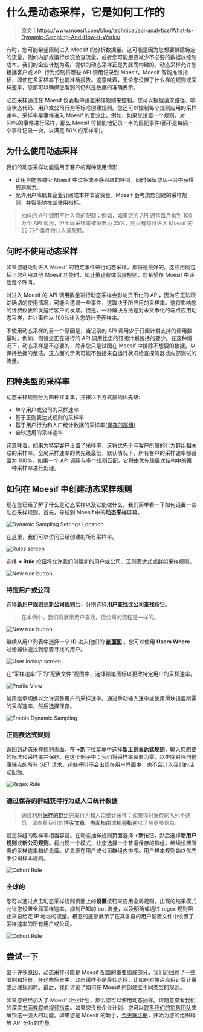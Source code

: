# 什么是动态采样，它是如何工作的

> 原文：<https://www.moesif.com/blog/technical/api-analytics/What-Is-Dynamic-Sampling-And-How-It-Works/>

有时，您可能希望限制进入 Moesif 的分析数据量。这可能是因为您想要排除特定的流量，例如内部或运行状况检查流量，或者您可能想要减少不必要的数据以控制成本。我们的企业计划为客户提供的动态采样正是为此而构建的。动态采样允许您根据客户或 API 行为控制将哪些 API 调用记录到 Moesif。Moesif 智能推断指标，即使在多采样率下也能准确报告。这意味着，无论您设置了什么样的规则或采样速率，您都可以确保您看到的仍然是数据的准确表示。

动态采样通过在 Moesif 仪表板中设置采样规则来控制。您可以根据请求路径、响应状态代码、用户或公司行为等标准创建规则。您还可以控制每个规则应用的采样速率。采样率是事件进入 Moesif 的百分比。例如，如果您设置一个规则，对 50%的事件进行采样，那么 Moesif 将智能地记录一半的匹配事件(而不是每隔一个事件记录一次，以满足 50%的采样率)。

## 为什么使用动态采样

我们的动态采样功能适用于客户的两种使用情形:

*   让用户能够减少 Moesif 中过多或不感兴趣的呼叫，同时保留您从平台中获得的洞察力。
*   允许用户降低其企业订阅成本并节省资金。Moesif 会考虑您创建的采样规则，并智能地推断使用指标。

> 抽样的 API 调用不计入您的配额；例如，如果您的 API 通常每月看到 100 万个 API 调用，但全局采样率被设置为 25%，则只有每月进入 Moesif 的 25 万个事件将计入该配额。

## 何时不使用动态采样

如果您避免对进入 Moesif 的特定事件进行动态采样，那将是最好的。这些用例包括当您利用其他 Moesif 功能时，如[计量计费](https://www.moesif.com/solutions/metered-api-billing?utm_campaign=Int-site&utm_source=blog&utm_medium=blog-cta&utm_term=what-is-dynamic-sampling)或[治理规则](https://www.moesif.com/features/api-governance-rules?utm_campaign=Int-site&utm_source=blog&utm_medium=blog-cta&utm_term=what-is-dynamic-sampling)，您希望在 Moesif 中评估每个呼叫。

对进入 Moesif 的 API 调用数量进行动态采样会影响货币化的 API，因为它无法跟踪确切的使用情况，可能会遗漏一些事件，这取决于所应用的采样率。这将影响您的计费仪表和发送给客户的发票。但是，一种解决方法是对未货币化的端点应用动态采样，并让事件以 100%计入您的计费表样本。

不使用动态采样的另一个原因是，当记录的 API 调用少于订阅计划支持的调用数量时。例如，假设您正在进行的 API 调用比您的订阅计划包括的要少。在这种情况下，动态采样是不必要的，除非您只是试图在 Moesif 中排除不想要的数据，以保持数据的整洁。这方面的示例可能不包括来自运行状况检查探测器或内部测试的流量。

## 四种类型的采样率

动态采样规则分为四种样本集，并按以下方式排列优先级:

*   单个用户或公司的采样速率
*   基于正则表达式规则的采样率
*   基于用户行为和人口统计数据的采样率([保存的群组](https://www.moesif.com/docs/user-analytics/saved-cohorts/?utm_campaign=Int-site&utm_source=blog&utm_medium=blog-cta&utm_term=what-is-dynamic-sampling))
*   全球适用的采样速率

这意味着，如果为特定客户设置了采样率，这将优先于与客户所属的行为群组相关联的采样率。全局采样速率的优先级最低，默认情况下，所有客户的采样速率都设置为 100%。如果一个 API 调用与多个规则匹配，它将由优先级层次结构中的第一种采样率进行处理。

## 如何在 Moesif 中创建动态采样规则

现在您已经了解了什么是动态采样以及它能做什么。我们简单看一下如何设置一些动态采样规则。首先，导航到 Moesif 中的**动态采样**屏幕。

![Dynamic Sampling Settings Location](img/566ce22c6ece06e6ff67eeba132e4785.png)

在这里，我们可以访问已经创建的所有采样率。

![Rules screen](img/8616152b0b0c784a172e1e28508b0407.png)

选择 **+ Rule** 按钮将允许我们创建新的用户或公司、正则表达式或群组采样规则。

![New rule button](img/9d6f918e67128e05de60ec7cb4709b34.png)

### 特定用户或公司

选择**新用户规则**或**新公司规则**后，分别选择**用户查找**或**公司查找**按钮。

> 在本例中，我们将展示用户查找，但公司的流程是一样的。

![New rule button](img/00206fb31dae6434bdc807f947288d22.png)

继续从用户列表中选择一个 **ID** 进入他们的 **[剖面图](https://www.moesif.com/docs/getting-started/users/?utm_campaign=Int-site&utm_source=blog&utm_medium=blog-cta&utm_term=what-is-dynamic-sampling)** 。您可以使用 **Users Where** 过滤器快速找到您要寻找的用户。

![User lookup screen](img/64b0f353cb0390bc6be4ed27a80d2b14.png)

在“采样速率”下的“配置文件”视图中，选择铅笔图标以更改特定用户的采样速率。

![Profile View](img/0b0248d9cbe4cf7d7530cb3fd32215b4.png)

禁用继承切换以允许调整用户的采样速率。通过手动输入速率或使用滑块设置所需的采样速率，然后选择保存。

![Enable Dynamic Sampling](img/75de6e1822d0c256e58502b68ee6e378.png)

### 正则表达式规则

返回到动态采样规则页面，在 **+新**下拉菜单中选择**新正则表达式规则**，输入您想要的标准和采样率并保存。在这个例子中；我们将采样率设置为零，以排除对任何健康端点的所有 *GET* 请求。这些呼叫不会出现在用户界面中，也不会计入我们的活动配额。

![Regex Rule](img/d6a36f46c3ad469b9887fe2f05f3bac8.png)

### 通过保存的群组获得行为或人口统计数据

> 通过利用[保存的群组](https://www.moesif.com/docs/user-analytics/saved-cohorts?utm_campaign=Int-site&utm_source=blog&utm_medium=blog-cta&utm_term=what-is-dynamic-sampling)完成行为和人口统计采样；如果你对保存的队列不熟悉，请查看我们的[博客文章](https://www.moesif.com/blog/technical/api-analytics/Saved-Cohorts-The-What-Why-And-How?utm_campaign=Int-site&utm_source=blog&utm_medium=blog-cta&utm_term=what-is-dynamic-sampling)、[书面指南](https://www.moesif.com/docs/guides/guide-creating-saved-cohorts?utm_campaign=Int-site&utm_source=blog&utm_medium=blog-cta&utm_term=what-is-dynamic-sampling)或[视频指南](https://youtu.be/gwdV9B1ibOY)以了解更多信息。

设定群组的取样率相当容易。在动态抽样规则页面选择 **+新**按钮，然后选择**新用户规则**或**新公司规则**。将出现一个模式，让您选择一个普遍保存的群组。继续设置所需的采样速率和优先级。优先级在用户或公司群组内排序。用户样本规则始终优先于公司样本规则。

![Cohort Rule](img/8bfcdf32c7549578798c6cf77d623fb0.png)

### 全球的

您可以通过点击动态采样规则页面上的**设置**按钮来应用全局规则。出现的结果模式允许您设置全局采样速率，抑制已知的 bot 流量，以及明确或通过 regex 规则阻止来自给定 IP 地址的流量。模态的底部展示了在其各自的用户配置文件中设置了采样速率的所有用户或公司。

![Cohort Rule](img/919ec40e65ac5f670e68e56f6469bdf2.png)

## 尝试一下

出于许多原因，动态采样可能是 Moesif 配置的重要组成部分。我们还回顾了一些限制和场景，在这些场景中，动态采样不是最佳选择，比如在对端点应用计费计量或治理规则时。最后，我们讨论了如何在 Moesif 内部建立不同类型的规则。

如果您已经加入了 Moesif 企业计划，那么您可以使用动态抽样。请随意查看我们的深度[书面教程](https://www.moesif.com/docs/guides/dynamic-sampling?utm_campaign=Int-site&utm_source=blog&utm_medium=blog-cta&utm_term=what-is-dynamic-sampling)或[视频指南](https://youtu.be/7Wxo81zw1Hw)。如果您没有企业计划，您可以[联系我们的销售团队](mailto:sales@moesif.com?subject=Dynamic%20sampling)来解锁这一强大的功能。如果您是 Moesif 的新手，[今天就注册](https://www.moesif.com/wrap?onboard=true&utm_campaign=Int-site&utm_source=blog&utm_medium=blog-cta&utm_term=what-is-dynamic-sampling)，开始为您的组织释放 API 分析的力量。